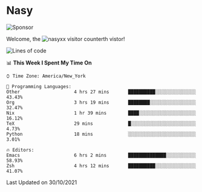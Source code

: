 # Nasy

<!--
<p align="center">
<img height="200" src="https://github-readme-stats.vercel.app/api?username=nasyxx&count_private=true&show_icons=true&theme=dracula&include_all_commits=true"/>
<img height="200" src="https://github-readme-stats.vercel.app/api/top-langs/?username=nasyxx&theme=dracula&hide=html,jupyter+notebook&count_private=true&show_icons=true"/>
</p>

  
----------------
-->

![Sponsor](https://img.shields.io/static/v1.svg?label=Sponsor&message=%E2%9D%A4&logo=GitHub&style=flat&color=pink)
 
Welcome, the ![nasyxx visitor counter](https://count.getloli.com/get/@nasyxx?theme=rule34)th vistor!
 
<!--START_SECTION:waka-->
![Lines of code](https://img.shields.io/badge/From%20Hello%20World%20I%27ve%20Written-5.4%20million%20lines%20of%20code-blue)

📊 **This Week I Spent My Time On** 

```text
⌚︎ Time Zone: America/New_York

💬 Programming Languages: 
Other                    4 hrs 27 mins       ██████████░░░░░░░░░░░░░░░   43.43% 
Org                      3 hrs 19 mins       ████████░░░░░░░░░░░░░░░░░   32.47% 
Nix                      1 hr 39 mins        ████░░░░░░░░░░░░░░░░░░░░░   16.12% 
TeX                      29 mins             █░░░░░░░░░░░░░░░░░░░░░░░░   4.73% 
Python                   18 mins             ░░░░░░░░░░░░░░░░░░░░░░░░░   3.01%

🔥 Editors: 
Emacs                    6 hrs 2 mins        ██████████████░░░░░░░░░░░   58.93% 
Zsh                      4 hrs 12 mins       ██████████░░░░░░░░░░░░░░░   41.07%

```


 Last Updated on 30/10/2021
<!--END_SECTION:waka-->

<!-- ![visitors](https://visitor-badge.laobi.icu/badge?page_id=nasyxx.nasyxx) -->
